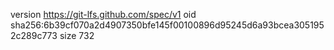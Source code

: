 version https://git-lfs.github.com/spec/v1
oid sha256:6b39cf070a2d4907350bfe145f00100896d95245d6a93bcea3051952c289c773
size 732
